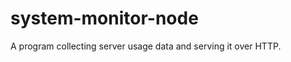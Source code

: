 system-monitor-node
===================

A program collecting server usage data and serving it over HTTP.
